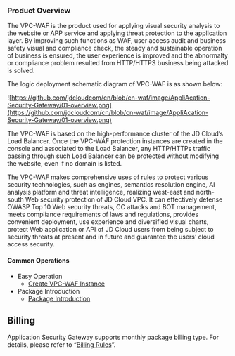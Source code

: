 ### Product Overview 

The VPC-WAF is the product used for applying visual security analysis to the website or APP service and applying threat protection to the application layer. By improving such functions as WAF, user access audit and business safety visual and compliance check, the steady and sustainable operation of business is ensured, the user experience is improved and the abnormalty or compliance problem resulted from HTTP/HTTPS business being attacked is solved.

The logic deployment schematic diagram of VPC-WAF is as shown below:

 ![https://github.com/jdcloudcom/cn/blob/cn-waf/image/AppliAcation-Security-Gateway/01-overview.png](https://github.com/jdcloudcom/cn/blob/cn-waf/image/AppliAcation-Security-Gateway/01-overview.png)

The VPC-WAF is based on the high-performance cluster of the JD Cloud’s Load Balancer. Once the VPC-WAF protection instances are created in the console and associated to the Load Balancer, any HTTP/HTTPs traffic passing through such Load Balancer can be protected without modifying the website, even if no domain is listed.

The VPC-WAF makes comprehensive uses of rules to protect various security technologies, such as engines, semantics resolution engine, AI analysis platform and threat intelligence, realizing west-east and north-south Web security protection of JD Cloud VPC. It can effectively defense OWASP Top 10 Web security threats, CC attacks and BOT management, meets compliance requirements of laws and regulations, provides convenient deployment, use experience and diversified visual charts, protect Web application or API of JD Cloud users from being subject to security threats at present and in future and guarantee the users’ cloud access security.

#### Common Operations

- Easy Operation
  - [Create VPC-WAF Instance](../Operation-Guide/Instance-Management/Create-Application-Security-Gateway.md)
- Package Introduction
  - [Package Introduction](../Introduction/Specifications.md)

## Billing

Application Security Gateway supports monthly package billing type. For details, please refer to “[Billing Rules](../Pricing/Billing-Overview.md)”.
